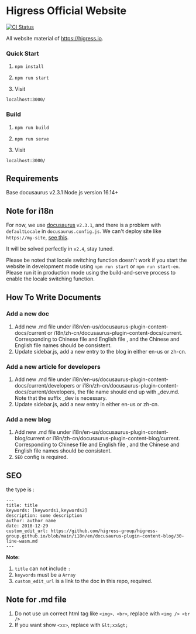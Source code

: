 # Higress Official Website

[![CI Status](https://github.com/higress-group/higress-group.github.io/workflows/higress.io%20deploy/badge.svg)](https://github.com/higress-group/higress-group.github.io/actions)

All website material of https://higress.io.

### Quick Start

1. `npm install`

2. `npm run start`

3. Visit
```
localhost:3000/
```

### Build

1. `npm run build`

2. `npm run serve`

3. Visit
```
localhost:3000/
```

## Requirements
Base docusaurus v2.3.1
Node.js version 16.14+

## Note for i18n
For now, we use [docusaurus](https://www.zhihu.com/people/erda-project) `v2.3.1`, and there is a problem with `defaultLocale` in `docusaurus.config.js`. We can't deploy site like `https://my-site`, [see this](https://github.com/facebook/docusaurus/discussions/8745).

It will be solved perfectly in `v2.4`, stay tuned.

Please be noted that locale switching function doesn't work if you start the website in development mode using `npm run start` or `npm run start-en`. Please run it in production mode using the build-and-serve process to enable the locale switching function.

## How To Write Documents

### Add a new doc
 
1. Add new .md file under i18n/en-us/docusaurus-plugin-content-docs/current or i18n/zh-cn/docusaurus-plugin-content-docs/current. Corresponding to Chinese file and English file , and the Chinese and English file names should be consistent.
2. Update sidebar.js, add a new entry to the blog in either en-us or zh-cn.

### Add a new article for developers

1. Add new .md file under i18n/en-us/docusaurus-plugin-content-docs/current/developers or i18n/zh-cn/docusaurus-plugin-content-docs/current/developers, the file name should end up with _dev.md. Note that the suffix _dev is necessary.
2. Update sidebar.js, add a new entry in either en-us or zh-cn.

### Add a new blog

1. Add new .md file under i18n/en-us/docusaurus-plugin-content-blog/current or i18n/zh-cn/docusaurus-plugin-content-blog/current. Corresponding to Chinese file and English file , and the Chinese and English file names should be consistent.
2. `SEO` config is required.

## SEO

the type is :
```
---
title: title
keywords: [keywords1,keywords2]
description: some description
author: author name
date: 2018-12-29
custom_edit_url: https://github.com/higress-group/higress-group.github.io/blob/main/i18n/en/docusaurus-plugin-content-blog/30-line-wasm.md
---
```
**Note:**
1. `title` can not include `:` 
2. `keywords` must be a `Array`
3. `custom_edit_url` is a link to the doc in this repo, required.

## Note for .md file
1. Do not use un correct html tag like `<img>、<br>`, replace with `<img /> <br />`
2. If you want show `<xx>`, replace with `&lt;xx&gt;`
